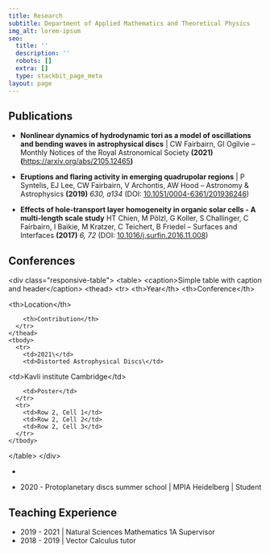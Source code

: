 ```yaml
---
title: Research
subtitle: Department of Applied Mathematics and Theoretical Physics
img_alt: lorem-ipsum
seo:
  title: ''
  description: ''
  robots: []
  extra: []
  type: stackbit_page_meta
layout: page
---
```

## Publications

*   **Nonlinear dynamics of hydrodynamic tori as a model of oscillations and bending waves in astrophysical discs** | CW Fairbairn, GI Ogilvie – Monthly Notices of the Royal Astronomical Society **(2021) (**<https://arxiv.org/abs/2105.12465>**)**

*   **Eruptions and flaring activity in emerging quadrupolar regions** | P Syntelis, EJ Lee, CW Fairbairn, V Archontis, AW Hood – Astronomy & Astrophysics **(2019)** *630, a134* (DOI: [10.1051/0004-6361/201936246](http://dx.doi.org/10.1051/0004-6361/201936246))

*   **Effects of hole-transport layer homogeneity in organic solar cells - A multi-length scale study**   HT Chien, M Pölzl, G Koller, S Challinger, C Fairbairn, I Baikie, M Kratzer, C Teichert, B Friedel – Surfaces and Interfaces **(2017)** *6, 72* (DOI: [10.1016/j.surfin.2016.11.008](http://dx.doi.org/10.1016/j.surfin.2016.11.008))

## Conferences

\<div class="responsive-table">
\<table>
\<caption>Simple table with caption and header\</caption>
\<thead>
\<tr>
\<th>Year\</th>
\<th>Conference\</th>

\<th>Location\</th>

        <th>Contribution</th>
      </tr>
    </thead>
    <tbody>
      <tr>
        <td>2021\</td>
        <td>Distorted Astrophysical Discs\</td>

\<td>Kavli institute Cambridge\</td>

        <td>Poster</td>
      </tr>
      <tr>
        <td>Row 2, Cell 1</td>
        <td>Row 2, Cell 2</td>
        <td>Row 2, Cell 3</td>
      </tr>
    </tbody>

\</table>
\</div>

*

*   2020 - Protoplanetary discs summer school | MPIA Heidelberg | Student

## Teaching Experience

*   2019 - 2021 | Natural Sciences Mathematics 1A Supervisor
*   2018 - 2019 | Vector Calculus tutor
